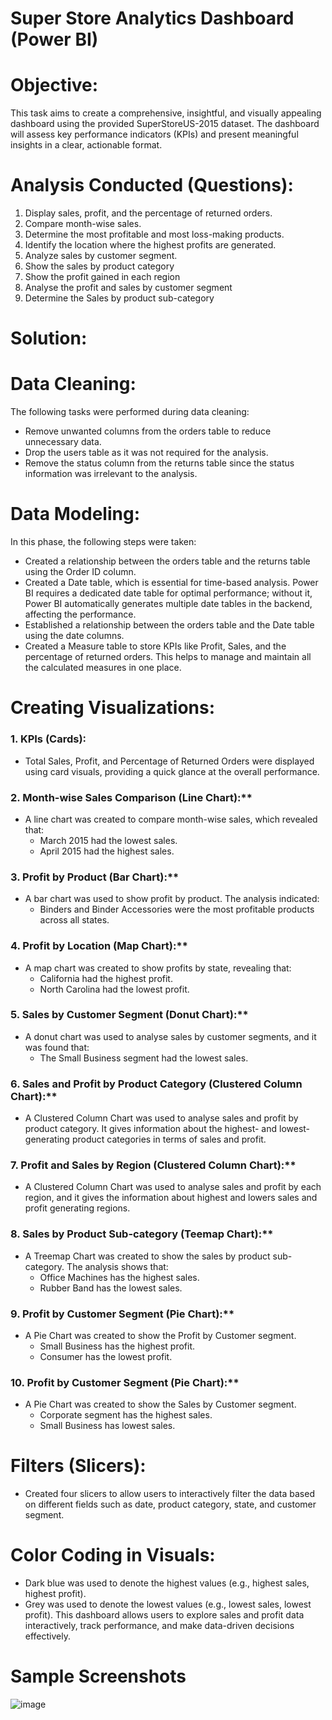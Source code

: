 # Super Store Analytics Dashboard (Power BI)
# Objective:
This task aims to create a comprehensive, insightful, and visually appealing dashboard using the provided SuperStoreUS-2015 dataset. The dashboard will assess key performance indicators (KPIs) and present meaningful insights in a clear, actionable format.
# Analysis Conducted (Questions):
  1.	Display sales, profit, and the percentage of returned orders.
  2.	Compare month-wise sales.
  3.	Determine the most profitable and most loss-making products.
  4.	Identify the location where the highest profits are generated.
  5.	Analyze sales by customer segment.
  6.	Show the sales by product category
  7.	Show the profit gained in each region
  8.	Analyse the profit and sales by customer segment 
  9.	Determine the Sales by product sub-category 
# Solution:
# Data Cleaning:
The following tasks were performed during data cleaning:
  +	Remove unwanted columns from the orders table to reduce unnecessary data.
  +	Drop the users table as it was not required for the analysis.
  +	Remove the status column from the returns table since the status information was irrelevant to the analysis.
# Data Modeling:
In this phase, the following steps were taken:
  +	Created a relationship between the orders table and the returns table using the Order ID column.
  +	Created a Date table, which is essential for time-based analysis. Power BI requires a dedicated date table for optimal performance; without it, Power BI automatically       generates multiple date tables in the backend, affecting the performance.
  +	Established a relationship between the orders table and the Date table using the date columns.
  +	Created a Measure table to store KPIs like Profit, Sales, and the percentage of returned orders. This helps to manage and maintain all the calculated measures in one         place.
# Creating Visualizations:
### 1. KPIs (Cards):
  +	Total Sales, Profit, and Percentage of Returned Orders were displayed using card visuals, providing a quick glance at the overall performance.
### 2. Month-wise Sales Comparison (Line Chart):**
  +	A line chart was created to compare month-wise sales, which revealed that:
    -	March 2015 had the lowest sales.
    -	April 2015 had the highest sales.
### 3. Profit by Product (Bar Chart):**
  +	A bar chart was used to show profit by product. The analysis indicated:
    -	Binders and Binder Accessories were the most profitable products across all states.
### 4. Profit by Location (Map Chart):**
  +	A map chart was created to show profits by state, revealing that:
    -	California had the highest profit.
    -	North Carolina had the lowest profit. 
### 5. Sales by Customer Segment (Donut Chart):**
  +	A donut chart was used to analyse sales by customer segments, and it was found that:
    -	 The Small Business segment had the lowest sales. 
### 6. Sales and Profit by Product Category (Clustered Column Chart):**
  +	A Clustered Column Chart was used to analyse sales and profit by product category. It gives information about the highest- and lowest-generating product categories in        terms of sales and profit.
### 7. Profit and Sales by Region (Clustered Column Chart):**
  +	A Clustered Column Chart was used to analyse sales and profit by each region, and it gives the information about highest and lowers sales and profit generating regions.
### 8. Sales by Product Sub-category (Teemap Chart):**
  +	A Treemap Chart was created to show the sales by product sub-category. The analysis shows that:
    -	Office Machines has the highest sales.
    -	Rubber Band has the lowest sales.
### 9. Profit by Customer Segment (Pie Chart):**
  +	A Pie Chart was created to show the Profit by Customer segment.
    -	Small Business has the highest profit.
    -	Consumer has the lowest profit.
### 10. Profit by Customer Segment (Pie Chart):**
  +	A Pie Chart was created to show the Sales by Customer segment.
    -	Corporate segment has the highest sales.
    -	Small Business has lowest sales.
# Filters (Slicers):
  +	Created four slicers to allow users to interactively filter the data based on different fields such as date, product         category, state, and customer segment.
# Color Coding in Visuals:
  +	Dark blue was used to denote the highest values (e.g., highest sales, highest profit).
  +	Grey was used to denote the lowest values (e.g., lowest sales, lowest profit).
This dashboard allows users to explore sales and profit data interactively, track performance, and make data-driven decisions effectively.
# Sample Screenshots
![image](https://github.com/user-attachments/assets/d6b1cc4c-0dac-4347-bb7d-c6abbe624e53)

